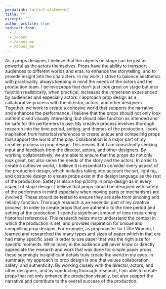 ```yaml
---
permalink: /artist-statement/
title: ""
excerpt: ""
author_profile: true
redirect_from: 
  - /
  - /about
  - /about-me
  - /about_me
---
```

As a props designer, I believe that the objects on stage can be just as powerful as the actors themselves. Props have the ability to transport audiences to different worlds and eras, to enhance the storytelling, and to provide insight into the characters. In my work, I strive to balance aesthetics with practicality, always keeping in mind the needs of the actors and the production team. I believe props that don't just look great on stage but also function realistically, when practical, increases the immersion experienced by audiences and especially actors. I approach prop design as a collaborative process with the director, actors, and other designers. Together, we work to create a cohesive world that supports the narrative and enhances the performance. I believe that the props should not only look authentic and visually interesting, but should also function as intended and be safe for the performers to use. My creative process involves thorough research into the time period, setting, and themes of the production. I seek inspiration from historical references to create unique and compelling props that support the world of the play. Collaboration is a major part of my creative process in prop design. This means that I am consistently seeking input and feedback from the director, actors, and other designers. By working collaboratively, we are able to ensure that the props do not only look great, but also serve the needs of the story and the actors. In order to create a cohesive world, I believe it is essential to consider every aspect of the production design, which includes taking into account the set, lighting, and costume design to ensure props exist in the design language as the rest of the production. Safety is also a top priority in prop design as in every aspect of stage design. I believe that props should be designed with safety of the performers in mind especially when moving parts or mechanisms are involved. These should be tested to ensure they are safe from pinching and reliably function. Thorough research is an essential part of my creative process. In order to create props that are authentic to the time period and setting of the production, I spend a significant amount of time researching historical references. This research helps me to understand the context in which the production is set, and provides inspiration for unique and compelling prop designs. For example, as prop master for Little Women, I learned and researched the many types and sizes of paper which in that era had many specific uses in order to use paper that was the right size for specific moments. While many in the audience will never know or directly appreciate the research and work that was done for simple paper props, these seemingly insignificant details truly create the world in my eyes. In summary, my approach to prop design is one that values collaboration, safety, and authenticity. By working closely with the director, actors, and other designers, and by conducting thorough research, I am able to create props that not only enhance the production visually, but also support the narrative and contribute to the overall success of the production.
